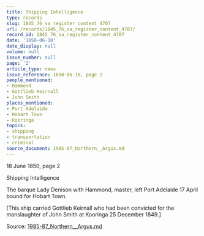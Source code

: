 ```yaml
---
title: Shipping Intelligence
type: records
slug: 1845_76_sa_register_content_4707
url: /records/1845_76_sa_register_content_4707/
record_id: 1845_76_sa_register_content_4707
date: '1850-06-18'
date_display: null
volume: null
issue_number: null
page: '2'
article_type: news
issue_reference: 1850-06-18, page 2
people_mentioned:
- Hammond
- Gottlieb Keirnall
- John Smith
places_mentioned:
- Port Adelaide
- Hobart Town
- Kooringa
topics:
- shipping
- transportation
- criminal
source_document: 1985-87_Northern__Argus.md
---
```


18 June 1850, page 2

Shipping Intelligence

The barque Lady Denison with Hammond, master, left Port Adelaide 17 April bound for Hobart Town.

[This ship carried Gottlieb Keirnall who had been convicted for the manslaughter of John Smith at Kooringa 25 December 1849.]

Source: [1985-87_Northern__Argus.md](/downloads/markdown/1985-87_Northern__Argus.md)
